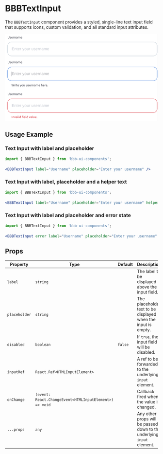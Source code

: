 # BBBTextInput

The `BBBTextInput` component provides a styled, single-line text input field that supports icons, custom validation, and all standard input attributes.

![Demo](assets/example.png)

## Usage Example

### Text Input with label and placeholder
```jsx
import { BBBTextInput } from 'bbb-ui-components';

<BBBTextInput label="Username" placeholder="Enter your username" />
```

### Text Input with label, placeholder and a helper text
```jsx
import { BBBTextInput } from 'bbb-ui-components';

<BBBTextInput label="Username" placeholder="Enter your username" helperText="Write here your username" />
```

### Text Input with label and placeholder and error state
```jsx
import { BBBTextInput } from 'bbb-ui-components';

<BBBTextInput error label="Username" placeholder="Enter your username" />
```

## Props

| Property      | Type                                              | Default | Description                                                              |
| ------------- | ------------------------------------------------- | ------- | ---------------------------------------------------------------------- |
| `label`       | `string`                                          |         | The label to be displayed above the input field.                       |
| `placeholder` | `string`                                          |         | The placeholder text to be displayed when the input is empty.          |
| `disabled`    | `boolean`                                         | `false` | If `true`, the input field will be disabled.                           |
| `inputRef`    | `React.Ref<HTMLInputElement>`                     |         | A ref to be forwarded to the underlying `input` element.               |
| `onChange`    | `(event: React.ChangeEvent<HTMLInputElement>) => void` |         | Callback fired when the value is changed.                              |
| `...props`    | `any`                                             |         | Any other props will be passed down to the underlying `input` element. |
